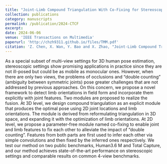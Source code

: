 ```yaml
---
title: "Joint-Limb Compound Triangulation With Co-Fixing for Stereoscopic Human Pose Estimation"
collection: publications
category: manuscripts
permalink: /publication/2024-CTCF
excerpt: 
date: 2024-06-06
venue: 'IEEE Transactions on Multimedia'
paperurl: 'http://chzh9311.github.io/files/TMM.pdf'
citation: 'Z. Chen, X. Wan, Y. Bao and X. Zhao, "Joint-Limb Compound Triangulation With Co-Fixing for Stereoscopic Human Pose Estimation," in IEEE Transactions on Multimedia, doi: 10.1109/TMM.2024.3410514. keywords: {Three-dimensional displays;Estimation;Pose estimation;Compounds;Stereo image processing;Feature extraction;Vectors;human pose estimation;triangulation;machine learning},'
---
```


As a special subset of multi-view settings for 3D human pose estimation, stereoscopic settings show promising applications in practice since they are not ill-posed but could be as mobile as monocular ones. However, when there are only two views, the problems of occlusions and “double counting” (ambiguity between symmetric joints) pose greater challenges that are not addressed by previous approaches. On this concern, we propose a novel framework to detect limb orientations in field form and incorporate them explicitly with joint features. Two modules are proposed to realize the fusion. At 3D level, we design compound triangulation as an explicit module that produces the optimal pose using 2D joint locations and limb orientations. The module is derived from reformulating triangulation in 3D space, and expanding it with the optimization of limb orientations. At 2D level, we propose a parameter-free module named co-fixing to enable joint and limb features to fix each other to alleviate the impact of “double counting”. Features from both parts are first used to infer each other via simple convolutions and then fixed by the inferred ones respectively. We test our method on two public benchmarks, Human3.6 M and Total Capture, and our method achieves state-of-the-art performance on stereoscopic settings and comparable results on common 4-view benchmarks.
